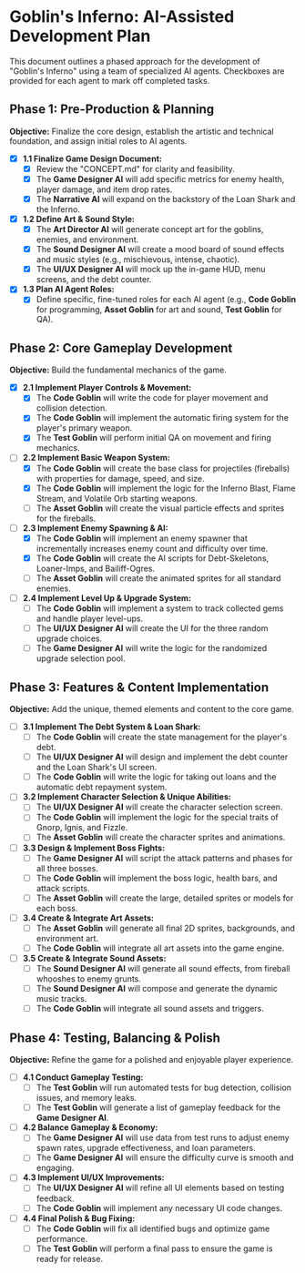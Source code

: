 # **Goblin's Inferno: AI-Assisted Development Plan**

This document outlines a phased approach for the development of "Goblin's Inferno" using a team of specialized AI agents. Checkboxes are provided for each agent to mark off completed tasks.

## **Phase 1: Pre-Production & Planning**

**Objective:** Finalize the core design, establish the artistic and technical foundation, and assign initial roles to AI agents.

* [x] **1.1 Finalize Game Design Document:**  
  * [x] Review the "CONCEPT.md" for clarity and feasibility.  
  * [x] The **Game Designer AI** will add specific metrics for enemy health, player damage, and item drop rates.  
  * [x] The **Narrative AI** will expand on the backstory of the Loan Shark and the Inferno.  
* [x] **1.2 Define Art & Sound Style:**  
  * [x] The **Art Director AI** will generate concept art for the goblins, enemies, and environment.  
  * [x] The **Sound Designer AI** will create a mood board of sound effects and music styles (e.g., mischievous, intense, chaotic).  
  * [x] The **UI/UX Designer AI** will mock up the in-game HUD, menu screens, and the debt counter.  
* [x] **1.3 Plan AI Agent Roles:**  
  * [x] Define specific, fine-tuned roles for each AI agent (e.g., **Code Goblin** for programming, **Asset Goblin** for art and sound, **Test Goblin** for QA).

## **Phase 2: Core Gameplay Development**

**Objective:** Build the fundamental mechanics of the game.

* [x] **2.1 Implement Player Controls & Movement:**  
  * [x] The **Code Goblin** will write the code for player movement and collision detection.  
  * [x] The **Code Goblin** will implement the automatic firing system for the player's primary weapon.  
  * [x] The **Test Goblin** will perform initial QA on movement and firing mechanics.  
* [ ] **2.2 Implement Basic Weapon System:**  
  * [x] The **Code Goblin** will create the base class for projectiles (fireballs) with properties for damage, speed, and size.
  * [x] The **Code Goblin** will implement the logic for the Inferno Blast, Flame Stream, and Volatile Orb starting weapons.
  * [ ] The **Asset Goblin** will create the visual particle effects and sprites for the fireballs.  
* [ ] **2.3 Implement Enemy Spawning & AI:**
  * [x] The **Code Goblin** will implement an enemy spawner that incrementally increases enemy count and difficulty over time.
  * [x] The **Code Goblin** will create the AI scripts for Debt-Skeletons, Loaner-Imps, and Bailiff-Ogres.
  * [ ] The **Asset Goblin** will create the animated sprites for all standard enemies.
* [ ] **2.4 Implement Level Up & Upgrade System:**  
  * [ ] The **Code Goblin** will implement a system to track collected gems and handle player level-ups.  
  * [ ] The **UI/UX Designer AI** will create the UI for the three random upgrade choices.  
  * [ ] The **Game Designer AI** will write the logic for the randomized upgrade selection pool.

## **Phase 3: Features & Content Implementation**

**Objective:** Add the unique, themed elements and content to the core game.

* [ ] **3.1 Implement The Debt System & Loan Shark:**  
  * [ ] The **Code Goblin** will create the state management for the player's debt.  
  * [ ] The **UI/UX Designer AI** will design and implement the debt counter and the Loan Shark's UI screen.  
  * [ ] The **Code Goblin** will write the logic for taking out loans and the automatic debt repayment system.  
* [ ] **3.2 Implement Character Selection & Unique Abilities:**  
  * [ ] The **UI/UX Designer AI** will create the character selection screen.  
  * [ ] The **Code Goblin** will implement the logic for the special traits of Gnorp, Ignis, and Fizzle.  
  * [ ] The **Asset Goblin** will create the character sprites and animations.  
* [ ] **3.3 Design & Implement Boss Fights:**  
  * [ ] The **Game Designer AI** will script the attack patterns and phases for all three bosses.  
  * [ ] The **Code Goblin** will implement the boss logic, health bars, and attack scripts.  
  * [ ] The **Asset Goblin** will create the large, detailed sprites or models for each boss.  
* [ ] **3.4 Create & Integrate Art Assets:**  
  * [ ] The **Asset Goblin** will generate all final 2D sprites, backgrounds, and environment art.  
  * [ ] The **Code Goblin** will integrate all art assets into the game engine.  
* [ ] **3.5 Create & Integrate Sound Assets:**  
  * [ ] The **Sound Designer AI** will generate all sound effects, from fireball whooshes to enemy grunts.  
  * [ ] The **Sound Designer AI** will compose and generate the dynamic music tracks.  
  * [ ] The **Code Goblin** will integrate all sound assets and triggers.

## **Phase 4: Testing, Balancing & Polish**

**Objective:** Refine the game for a polished and enjoyable player experience.

* [ ] **4.1 Conduct Gameplay Testing:**  
  * [ ] The **Test Goblin** will run automated tests for bug detection, collision issues, and memory leaks.  
  * [ ] The **Test Goblin** will generate a list of gameplay feedback for the **Game Designer AI**.  
* [ ] **4.2 Balance Gameplay & Economy:**  
  * [ ] The **Game Designer AI** will use data from test runs to adjust enemy spawn rates, upgrade effectiveness, and loan parameters.  
  * [ ] The **Game Designer AI** will ensure the difficulty curve is smooth and engaging.  
* [ ] **4.3 Implement UI/UX Improvements:**  
  * [ ] The **UI/UX Designer AI** will refine all UI elements based on testing feedback.  
  * [ ] The **Code Goblin** will implement any necessary UI code changes.  
* [ ] **4.4 Final Polish & Bug Fixing:**  
  * [ ] The **Code Goblin** will fix all identified bugs and optimize game performance.  
  * [ ] The **Test Goblin** will perform a final pass to ensure the game is ready for release.